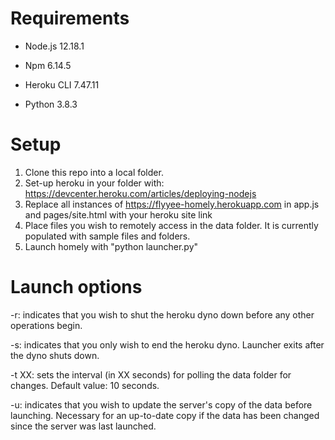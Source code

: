# Requirements

- Node.js 12.18.1

- Npm 6.14.5

- Heroku CLI 7.47.11

- Python 3.8.3

# Setup

1. Clone this repo into a local folder.
2. Set-up heroku in your folder with: https://devcenter.heroku.com/articles/deploying-nodejs
3. Replace all instances of https://flyyee-homely.herokuapp.com in app.js and pages/site.html with your heroku site link
4. Place files you wish to remotely access in the data folder. It is currently populated with sample files and folders.
5. Launch homely with "python launcher.py"

# Launch options

-r: indicates that you wish to shut the heroku dyno down before any other operations begin.

-s: indicates that you only wish to end the heroku dyno. Launcher exits after the dyno shuts down.

-t XX: sets the interval (in XX seconds) for polling the data folder for changes. Default value: 10 seconds.

-u: indicates that you wish to update the server's copy of the data before launching. Necessary for an up-to-date copy if the data has been changed since the server was last launched.